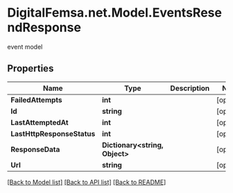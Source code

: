 # DigitalFemsa.net.Model.EventsResendResponse
event model

## Properties

Name | Type | Description | Notes
------------ | ------------- | ------------- | -------------
**FailedAttempts** | **int** |  | [optional] 
**Id** | **string** |  | [optional] 
**LastAttemptedAt** | **int** |  | [optional] 
**LastHttpResponseStatus** | **int** |  | [optional] 
**ResponseData** | **Dictionary&lt;string, Object&gt;** |  | [optional] 
**Url** | **string** |  | [optional] 

[[Back to Model list]](../README.md#documentation-for-models) [[Back to API list]](../README.md#documentation-for-api-endpoints) [[Back to README]](../README.md)

